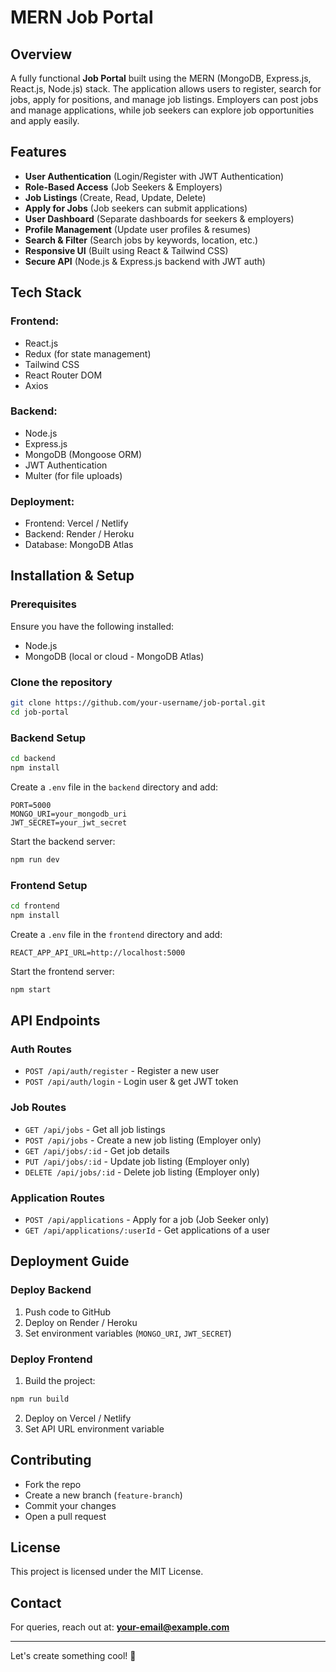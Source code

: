 # MERN Job Portal

## Overview
A fully functional **Job Portal** built using the MERN (MongoDB, Express.js, React.js, Node.js) stack. The application allows users to register, search for jobs, apply for positions, and manage job listings. Employers can post jobs and manage applications, while job seekers can explore job opportunities and apply easily.

## Features
- **User Authentication** (Login/Register with JWT Authentication)
- **Role-Based Access** (Job Seekers & Employers)
- **Job Listings** (Create, Read, Update, Delete)
- **Apply for Jobs** (Job seekers can submit applications)
- **User Dashboard** (Separate dashboards for seekers & employers)
- **Profile Management** (Update user profiles & resumes)
- **Search & Filter** (Search jobs by keywords, location, etc.)
- **Responsive UI** (Built using React & Tailwind CSS)
- **Secure API** (Node.js & Express.js backend with JWT auth)

## Tech Stack
### Frontend:
- React.js
- Redux (for state management)
- Tailwind CSS
- React Router DOM
- Axios

### Backend:
- Node.js
- Express.js
- MongoDB (Mongoose ORM)
- JWT Authentication
- Multer (for file uploads)

### Deployment:
- Frontend: Vercel / Netlify
- Backend: Render / Heroku
- Database: MongoDB Atlas

## Installation & Setup
### Prerequisites
Ensure you have the following installed:
- Node.js
- MongoDB (local or cloud - MongoDB Atlas)

### Clone the repository
```sh
git clone https://github.com/your-username/job-portal.git
cd job-portal
```

### Backend Setup
```sh
cd backend
npm install
```
Create a `.env` file in the `backend` directory and add:
```env
PORT=5000
MONGO_URI=your_mongodb_uri
JWT_SECRET=your_jwt_secret
```
Start the backend server:
```sh
npm run dev
```

### Frontend Setup
```sh
cd frontend
npm install
```
Create a `.env` file in the `frontend` directory and add:
```env
REACT_APP_API_URL=http://localhost:5000
```
Start the frontend server:
```sh
npm start
```

## API Endpoints
### Auth Routes
- `POST /api/auth/register` - Register a new user
- `POST /api/auth/login` - Login user & get JWT token

### Job Routes
- `GET /api/jobs` - Get all job listings
- `POST /api/jobs` - Create a new job listing (Employer only)
- `GET /api/jobs/:id` - Get job details
- `PUT /api/jobs/:id` - Update job listing (Employer only)
- `DELETE /api/jobs/:id` - Delete job listing (Employer only)

### Application Routes
- `POST /api/applications` - Apply for a job (Job Seeker only)
- `GET /api/applications/:userId` - Get applications of a user

## Deployment Guide
### Deploy Backend
1. Push code to GitHub
2. Deploy on Render / Heroku
3. Set environment variables (`MONGO_URI`, `JWT_SECRET`)

### Deploy Frontend
1. Build the project:
```sh
npm run build
```
2. Deploy on Vercel / Netlify
3. Set API URL environment variable

## Contributing
- Fork the repo
- Create a new branch (`feature-branch`)
- Commit your changes
- Open a pull request

## License
This project is licensed under the MIT License.

## Contact
For queries, reach out at: **your-email@example.com**

---
Let's create something cool! 🚀

